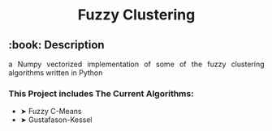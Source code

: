 <h1 align="center"> Fuzzy Clustering </h1>

<h2 id="Description"> :book: Description</h2>

<p align="justify">
 a Numpy vectorized implementation of some of the fuzzy clustering algorithms written in Python 
 </p>
 
<h3> This Project includes The Current Algorithms: </h3>

<ul>
<li> ➤ Fuzzy C-Means </li>
<li> ➤	Gustafason-Kessel </li>
</ul>

